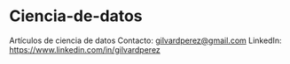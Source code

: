 # Ciencia-de-datos
Artículos de ciencia de datos
Contacto: gilvardperez@gmail.com
LinkedIn: https://www.linkedin.com/in/gilvardperez
